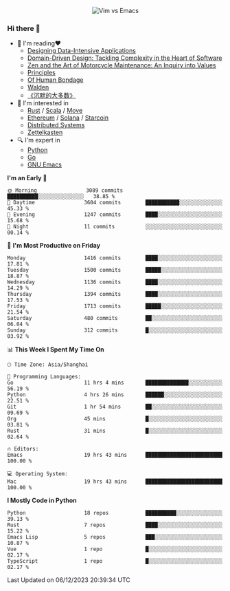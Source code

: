 <p align="center">
    <img src="https://gist.githubusercontent.com/coldnight/e696baffb094e71c96cb302118878eae/raw/40ea5053a6f66cc65f90f437e4173497da225958/banner.gif" alt="Vim vs Emacs" />
</p>

### Hi there 👋

- 📖 I'm reading❤️
    + [Designing Data-Intensive Applications](https://www.oreilly.com/library/view/designing-data-intensive-applications/9781491903063/)
    + [Domain-Driven Design: Tackling Complexity in the Heart of Software](https://www.dddcommunity.org/book/evans_2003/)
    + [Zen and the Art of Motorcycle Maintenance: An Inquiry into Values](https://en.wikipedia.org/wiki/Zen_and_the_Art_of_Motorcycle_Maintenance)
    + [Principles](https://www.principles.com/)
    + [Of Human Bondage](https://en.wikipedia.org/wiki/Of_Human_Bondage)
    + [Walden](https://en.wikipedia.org/wiki/Walden)
    + [《沉默的大多数》](https://en.wikipedia.org/wiki/Silent_majority)
- 🌱 I'm interested in
    + [Rust](https://www.rust-lang.org/) / [Scala](https://www.scala-lang.org/) / [Move](https://github.com/move-language/move/)
    + [Ethereum](https://ethereum.org/en/) / [Solana](https://solana.com/) / [Starcoin](https://github.com/starcoinorg/starcoin)
	+ [Distributed Systems](https://www.linuxzen.com/notes/topics/20200320174417_%E5%88%86%E5%B8%83%E5%BC%8F/)
	+ [Zettelkasten](https://www.linuxzen.com/notes/notes/20220120080920-slip_box/)
- 🔍 I'm expert in
    + [Python](https://www.python.org/)
    + [Go](https://go.dev/)
    + [GNU Emacs](https://www.gnu.org/software/emacs/)

<!--START_SECTION:waka-->
**I'm an Early 🐤** 

```text
🌞 Morning                3089 commits        ██████████░░░░░░░░░░░░░░░   38.85 % 
🌆 Daytime                3604 commits        ███████████░░░░░░░░░░░░░░   45.33 % 
🌃 Evening                1247 commits        ████░░░░░░░░░░░░░░░░░░░░░   15.68 % 
🌙 Night                  11 commits          ░░░░░░░░░░░░░░░░░░░░░░░░░   00.14 % 
```
📅 **I'm Most Productive on Friday** 

```text
Monday                   1416 commits        ████░░░░░░░░░░░░░░░░░░░░░   17.81 % 
Tuesday                  1500 commits        █████░░░░░░░░░░░░░░░░░░░░   18.87 % 
Wednesday                1136 commits        ████░░░░░░░░░░░░░░░░░░░░░   14.29 % 
Thursday                 1394 commits        ████░░░░░░░░░░░░░░░░░░░░░   17.53 % 
Friday                   1713 commits        █████░░░░░░░░░░░░░░░░░░░░   21.54 % 
Saturday                 480 commits         ██░░░░░░░░░░░░░░░░░░░░░░░   06.04 % 
Sunday                   312 commits         █░░░░░░░░░░░░░░░░░░░░░░░░   03.92 % 
```


📊 **This Week I Spent My Time On** 

```text
🕑︎ Time Zone: Asia/Shanghai

💬 Programming Languages: 
Go                       11 hrs 4 mins       ██████████████░░░░░░░░░░░   56.19 % 
Python                   4 hrs 26 mins       ██████░░░░░░░░░░░░░░░░░░░   22.51 % 
Git                      1 hr 54 mins        ██░░░░░░░░░░░░░░░░░░░░░░░   09.69 % 
Org                      45 mins             █░░░░░░░░░░░░░░░░░░░░░░░░   03.81 % 
Rust                     31 mins             █░░░░░░░░░░░░░░░░░░░░░░░░   02.64 % 

🔥 Editors: 
Emacs                    19 hrs 43 mins      █████████████████████████   100.00 % 

💻 Operating System: 
Mac                      19 hrs 43 mins      █████████████████████████   100.00 % 
```

**I Mostly Code in Python** 

```text
Python                   18 repos            ██████████░░░░░░░░░░░░░░░   39.13 % 
Rust                     7 repos             ████░░░░░░░░░░░░░░░░░░░░░   15.22 % 
Emacs Lisp               5 repos             ███░░░░░░░░░░░░░░░░░░░░░░   10.87 % 
Vue                      1 repo              █░░░░░░░░░░░░░░░░░░░░░░░░   02.17 % 
TypeScript               1 repo              █░░░░░░░░░░░░░░░░░░░░░░░░   02.17 % 
```




 Last Updated on 06/12/2023 20:39:34 UTC
<!--END_SECTION:waka-->
